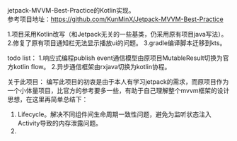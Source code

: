 jetpack-MVVM-Best-Practice的Kotlin实现。  
参考项目地址：https://github.com/KunMinX/Jetpack-MVVM-Best-Practice

1.项目采用Kotlin改写（和Jetpack无关的一些基类，仍采用原有项目java写法）。
2.修复了原有项目通知栏无法显示播放ui的问题。
3.gradle编译脚本迁移到kts。

todo list：
1.响应式编程publish event通信模型由原项目MutableResult切换为官方kotlin flow。
2.异步通信框架由rxjava切换为kotlin协程。

关于此项目：
编写此项目的初衷是由于本人有学习jetpack的需求，而原项目作为一个小体量项目，比官方的参考要多一些，有助于自己理解整个mvvm框架的设计思想，在这里再简单总结下：  
1. Lifecycle。解决不同组件间生命周期一致性问题，避免为监听状态注入Activity导致的内存泄露问题。
2. 
